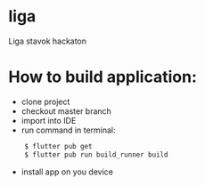 # liga

Liga stavok hackaton

# How to build application:
  - clone project
  - checkout master branch
  - import into IDE
  - run command in terminal:
  ```sh
      $ flutter pub get
      $ flutter pub run build_runner build
  ```
  - install app on you device